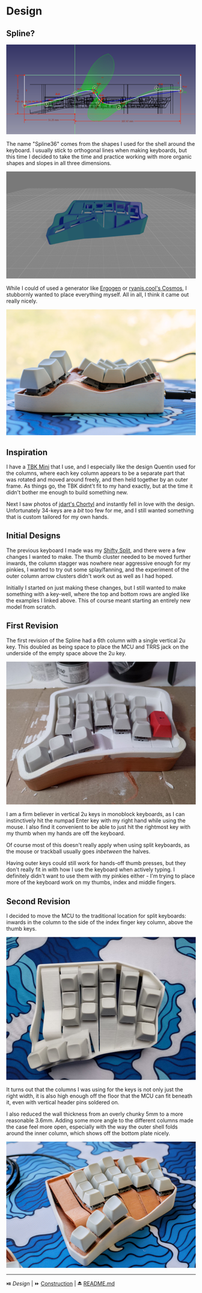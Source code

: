 # Design

## Spline?

![Spline on front of case](<../images/screenshots/Screenshot 2024-08-25 131357.png>)

The name "Spline36" comes from the shapes I used for the shell around the keyboard. I usually stick to orthogonal lines when making keyboards, but this time I decided to take the time and practice working with more organic shapes and slopes in all three dimensions.

![Render of front of the case](../images/renders/202408181309.png)

While I could of used a generator like [Ergogen](https://github.com/ergogen/ergogen) or [ryanis.cool's Cosmos](https://ryanis.cool/cosmos/), I stubbornly wanted to place everything myself. All in all, I think it came out really nicely.

![Photo of the front of the case](../images/photos/DSCF3083.jpg)

## Inspiration

I have a [TBK Mini](https://github.com/Bastardkb/TBK-Mini) that I use, and I especially like the design Quentin used for the columns, where each key column appears to be a separate part that was rotated and moved around freely, and then held together by an outer frame.  As things go, the TBK didnt't fit to my hand exactly, but at the time it didn't bother me enough to build something new.

Next I saw photos of [jdart's Chortyl](https://github.com/jdart/chortyl) and instantly fell in love with the design. Unfortunately 34-keys are a *bit* too few for me, and I still wanted something that is custom tailored for my own hands.

## Initial Designs

The previous keyboard I made was my [Shifty Split](https://github.com/ceybers/shifty-split-keyboard), and there were a few changes I wanted to make. The thumb cluster needed to be moved further inwards, the column stagger was nowhere near aggressive enough for my pinkies, I wanted to try out some splay/fanning, and the experiment of the outer column arrow clusters didn't work out as well as I had hoped.

Initially I started on just making these changes, but I still wanted to make something with a key-well, where the top and bottom rows are angled like the examples I linked above. This of course meant starting an entirely new model from scratch.

## First Revision

The first revision of the Spline had a 6th column with a single vertical 2u key. This doubled as being space to place the MCU and TRRS jack on the underside of the empty space above the 2u key.

![Photo of the first prototype](../images/photos/IMG_20240822_183046.jpg)

I am a firm believer in vertical 2u keys in monoblock keyboards, as I can instinctively hit the numpad Enter key with my right hand while using the mouse. I also find it convenient to be able to just hit the rightmost key with my thumb when my hands are off the keyboard.

Of course most of this doesn't really apply when using split keyboards, as the mouse or trackball usually goes *inbetween* the halves. 

Having outer keys could still work for hands-off thumb presses, but they don't really fit in with how I use the keyboard when actively typing. I definitely didn't want to use them with my pinkies either - I'm trying to place more of the keyboard work on my thumbs, index and middle fingers.

## Second Revision

I decided to move the MCU to the traditional location for split keyboards: inwards in the column to the side of the index finger key column, above the thumb keys. 

![Photo of second reivsion before painting](../images/photos/IMG_20240826_094458.jpg)

It turns out that the columns I was using for the keys is not only just the right width, it is also high enough off the floor that the MCU can fit beneath it, even with vertical header pins soldered on.

I also reduced the wall thickness from an overly chunky 5mm to a more reasonable 3.6mm. Adding some more angle to the different columns made the case feel more open, especially with the way the outer shell folds around the inner column, which shows off the bottom plate nicely.

![Photo of the top/front of the keyboard](../images/photos/DSCF3081.jpg)

---

⏯️ *Design* | ⏩ [Construction](Construction.md) | ⏏️ [README.md](../README.md)